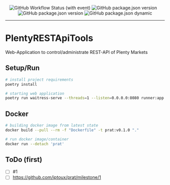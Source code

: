 <p align="center" width="100%">
<img alt="GitHub Workflow Status (with event)" src="https://img.shields.io/github/actions/workflow/status/iptoux/prat/git_action_prat.yml?style=flat-square">
    <img src="https://img.shields.io/github/package-json/v/iptoux/prat?style=flat-square" title="GitHub package.json version">
<img src="https://img.shields.io/github/languages/code-size/iptoux/prat?style=flat-square" title="">
<img src="https://img.shields.io/github/directory-file-count/iptoux/prat/prat?style=flat-square" title="">
<img src="https://img.shields.io/github/issues/iptoux/prat?style=flat-square" title="">
<img src="https://img.shields.io/github/license/iptoux/prat?style=flat-square" title="GitHub package.json version">
    <img src="https://img.shields.io/github/package-json/keywords/iptoux/prat?style=flat-square" title="GitHub package.json dynamic"> 
</p>

---

# PlentyRESTApiTools

Web-Application to control/administrate REST-API of Plenty Markets

## Setup/Run

```bash
# install project requirements
poetry install

# starting web application
poetry run waitress-serve --threads=1 --listen=0.0.0.0:8080 runner:app
```

## Docker

```bash
# building docker image from latest state
docker build --pull --rm -f "Dockerfile" -t prat:v0.1.0 "."

# run docker image/container
docker run --detach 'prat'
```

## ToDo (first)

- [ ] #1 
- [ ] https://github.com/iptoux/prat/milestone/1